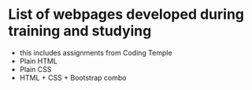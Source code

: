 # List of webpages developed during training and studying 
- this includes assignments from Coding Temple
- Plain HTML
- Plain CSS
- HTML + CSS + Bootstrap combo 
